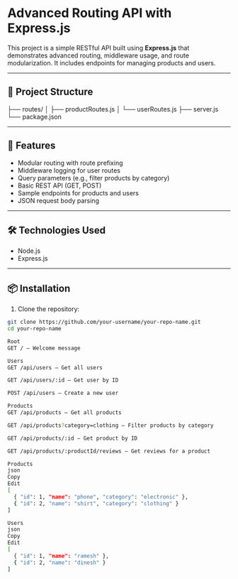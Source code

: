 # Advanced Routing API with Express.js

This project is a simple RESTful API built using **Express.js** that demonstrates advanced routing, middleware usage, and route modularization. It includes endpoints for managing products and users.

---

## 📁 Project Structure

├── routes/
│ ├── productRoutes.js
│ └── userRoutes.js
├── server.js
└── package.json


---

## 🚀 Features

- Modular routing with route prefixing
- Middleware logging for user routes
- Query parameters (e.g., filter products by category)
- Basic REST API (GET, POST)
- Sample endpoints for products and users
- JSON request body parsing

---

## 🛠️ Technologies Used

- Node.js
- Express.js

---

## 📦 Installation

1. Clone the repository:

```bash
git clone https://github.com/your-username/your-repo-name.git
cd your-repo-name

Root
GET / — Welcome message

Users
GET /api/users — Get all users

GET /api/users/:id — Get user by ID

POST /api/users — Create a new user

Products
GET /api/products — Get all products

GET /api/products?category=clothing — Filter products by category

GET /api/products/:id — Get product by ID

GET /api/products/:productId/reviews — Get reviews for a product

Products
json
Copy
Edit
[
  { "id": 1, "name": "phone", "category": "electronic" },
  { "id": 2, "name": "shirt", "category": "clothing" }
]

Users
json
Copy
Edit
[
  { "id": 1, "name": "ramesh" },
  { "id": 2, "name": "dinesh" }
]
